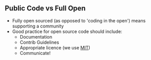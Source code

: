 ## Public Code vs Full Open

- Fully open sourced (as opposed to 'coding in the open') means supporting a community
- Good practice for open source code should include:
  - Documentation
  - Contrib Guidelines
  - Appropriate licence (we use [MIT](https://opensource.org/licenses/MIT))
  - Communicate!
